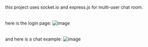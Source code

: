 this project uses socket.io and express.js for multi-user chat room. 
\
\
\
here is the login page:
![image](https://github.com/Vlorrk/chat-app/assets/11455607/3b2b99c9-3ebb-4c0d-8239-0bd3e342cb3d)
\
\
\
and here is a chat example:
![image](https://github.com/Vlorrk/chat-app/assets/11455607/1a142dd0-07b2-49c2-83ae-903c4571b0e7)


